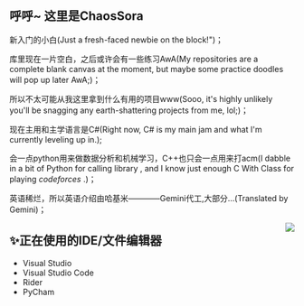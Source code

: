 ## 呼呼~ 这里是ChaosSora

<!--
**chaossora/chaossora** is a ✨ _special_ ✨ repository because its `README.md` (this file) appears on your GitHub profile.

Here are some ideas to get you started:

- 🔭 I’m currently working on ...
- 🌱 I’m currently learning ...
- 👯 I’m looking to collaborate on ...
- 🤔 I’m looking for help with ...
- 💬 Ask me about ...
- 📫 How to reach me: ...
- 😄 Pronouns: ...
- ⚡ Fun fact: ...
-->

新入门的小白(Just a fresh-faced newbie on the block!")；

库里现在一片空白，之后或许会有一些练习AwA(My repositories are a complete blank canvas at the moment, but maybe some practice doodles will pop up later AwA;)；

所以不太可能从我这里拿到什么有用的项目www(Sooo, it's highly unlikely you'll be snagging any earth-shattering projects from me, lol;)；

现在主用和主学语言是C#(Right now, C# is my main jam and what I'm currently leveling up in.);

会一点python用来做数据分析和机械学习，C++也只会一点用来打acm(I dabble in a bit of Python for calling library , and I know just enough C With Class for  playing _codeforces_ .)；

英语稀烂，所以英语介绍由哈基米————Gemini代工,大部分...(Translated by Gemini)；


<img align="right" src="https://github-readme-stats.vercel.app/api?username=chaossora&show_icons=true&count_private=true" />


## ✨正在使用的IDE/文件编辑器

- Visual Studio
- Visual Studio Code
- Rider
- PyCham






